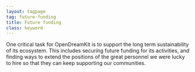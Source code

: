 ```yaml
---
layout: tagpage
tag: future-funding
title: Future funding
class: keyword
---
```



One critical task for OpenDreamKit is to support the long term
sustainability of its ecosystem. This includes securing future funding
for its activities, and finding ways to extend the positions of the
great personnel we were lucky to hire so that they can keep supporting
our communities.
